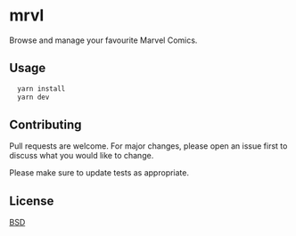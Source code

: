 # mrvl
Browse and manage your favourite Marvel Comics.

## Usage

```bash
  yarn install
  yarn dev
```

## Contributing
Pull requests are welcome. For major changes, please open an issue first to discuss what you would like to change.

Please make sure to update tests as appropriate.

## License
[BSD](https://opensource.org/licenses/BSD-3-Clause)
